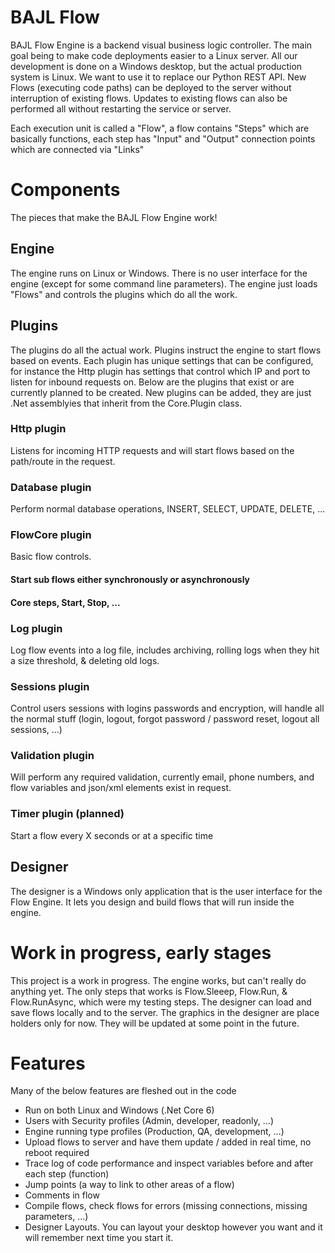 # BAJL Flow
BAJL Flow Engine is a backend visual business logic controller. The main goal being to make code deployments easier to a Linux server. All our development is done on a Windows desktop, but the actual production system is Linux. We want to use it to replace our Python REST API.
New Flows (executing code paths) can be deployed to the server without interruption of existing flows. Updates to existing flows can also be performed all without restarting the service or server.

Each execution unit is called a "Flow", a flow contains "Steps" which are basically functions, each step has "Input" and "Output" connection points which are connected via "Links"

# Components
The pieces that make the BAJL Flow Engine work!

## Engine
The engine runs on Linux or Windows. There is no user interface for the engine (except for some command line parameters). The engine just loads "Flows" and controls the plugins which do all the work.

## Plugins
The plugins do all the actual work. Plugins instruct the engine to start flows based on events. Each plugin has unique settings that can be configured, for instance the Http plugin has settings that control which IP and port to listen for inbound requests on.
Below are the plugins that exist or are currently planned to be created. New plugins can be added, they are just .Net assemblyies that inherit from the Core.Plugin class.

### Http plugin
Listens for incoming HTTP requests and will start flows based on the path/route in the request.

### Database plugin
Perform normal database operations, INSERT, SELECT, UPDATE, DELETE, ...

### FlowCore plugin
Basic flow controls.
#### Start sub flows either synchronously or asynchronously
#### Core steps, Start, Stop, ...

### Log plugin
Log flow events into a log file, includes archiving, rolling logs when they hit a size threshold, & deleting old logs.

### Sessions plugin
Control users sessions with logins passwords and encryption, will handle all the normal stuff (login, logout, forgot password / password reset, logout all sessions, ...)

### Validation plugin
Will perform any required validation, currently email, phone numbers, and flow variables and json/xml elements exist in request.

### Timer plugin (planned)
Start a flow every X seconds or at a specific time

## Designer 
The designer is a Windows only application that is the user interface for the Flow Engine. It lets you design and build flows that will run inside the engine.

# Work in progress, early stages 
This project is a work in progress. The engine works, but can't really do anything yet. The only steps that works is Flow.Sleeep, Flow.Run, & Flow.RunAsync, which were my testing steps. The designer can load and save flows locally and to the server. The graphics in the designer are place holders only for now. They will be updated at some point in the future.

# Features
Many of the below features are fleshed out in the code
* Run on both Linux and Windows (.Net Core 6)
* Users with Security profiles (Admin, developer, readonly, ...)
* Engine running type profiles (Production, QA, development, ...)
* Upload flows to server and have them update / added in real time, no reboot required
* Trace log of code performance and inspect variables before and after each step (function)
* Jump points (a way to link to other areas of a flow)
* Comments in flow
* Compile flows, check flows for errors (missing connections, missing parameters, ...)
* Designer Layouts. You can layout your desktop however you want and it will remember next time you start it.
